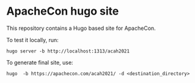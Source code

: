 # ApacheCon hugo site

This repository contains a Hugo based site for ApacheCon.

To test it locally, run:

```
hugo server -b http://localhost:1313/acah2021
```

To generate final site, use:


```
hugo  -b https://apachecon.com/acah2021/ -d <destination_directory>
```

